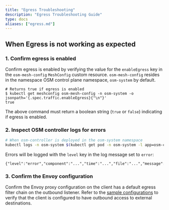 ```yaml
---
title: "Egress Troubleshooting"
description: "Egress Troubleshooting Guide"
type: docs
aliases: ["egress.md"]
---
```


## When Egress is not working as expected

### 1. Confirm egress is enabled

Confirm egress is enabled by verifying the value for the `enableEgress` key in the `osm-mesh-config` `MeshConfig` custom resource. `osm-mesh-config` resides in the namespace OSM control plane namespace, `osm-system` by default.

```console
# Returns true if egress is enabled
$ kubectl get meshconfig osm-mesh-config -n osm-system -o jsonpath='{.spec.traffic.enableEgress}{"\n"}'
true
```

The above command must return a boolean string (`true` or `false`) indicating if egress is enabled.

### 2. Inspect OSM controller logs for errors

```bash
# When osm-controller is deployed in the osm-system namespace
kubectl logs -n osm-system $(kubectl get pod -n osm-system -l app=osm-controller -o jsonpath='{.items[0].metadata.name}')
```

Errors will be logged with the `level` key in the log message set to `error`:
```console
{"level":"error","component":"...","time":"...","file":"...","message":"..."}
```

### 3. Confirm the Envoy configuration

Confirm the Envoy proxy configuration on the client has a default egress filter chain on the outbound listener. Refer to the [sample configurations](../../../tasks_usage/traffic_management/egress#envoy-configurations) to verify that the client is configured to have outbound access to external destinations.

